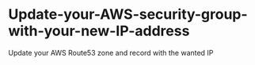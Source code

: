 # Update-your-AWS-security-group-with-your-new-IP-address
Update your AWS Route53 zone and record with the wanted IP
